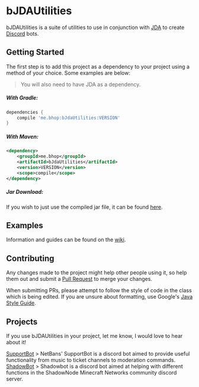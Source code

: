 # bJDAUtilities
bJDAUtilities is a suite of utilities to use in conjunction with [JDA](https://github.com/DV8FromTheWorld/JDA) to create [Discord](https://discordapp.com/) bots.

## Getting Started
The first step is to add this project as a dependency to your project using a method of your choice. Some examples are below:
> You will also need to have JDA as a dependency.

##### With Gradle:
```groovy
dependencies {
    compile 'me.bhop:bJdaUtilities:VERSION'
}
```

##### With Maven:
```xml
<dependency>
    <groupId>me.bhop</groupId>
    <artifactId>bJdaUtilities</artifactId>
    <version>VERSION</version>
    <scope>compile</scope>
</dependency>
```

##### Jar Download:
If you wish to just use the compiled jar file, it can be found [here](https://repo1.maven.org/maven2/me/bhop/bJdaUtilities/).

## Examples
Information and guides can be found on the [wiki](https://github.com/bhopahk/bJdaUtilities/wiki).

## Contributing
Any changes made to the project might help other people using it, so help them out and submit a [Pull Request](https://github.com/bhopahk/bJdaUtilities/pulls) to merge your changes.

When submitting PRs, please attempt to follow the style of code in the class which is being edited. If you are unsure about formatting, use Google's [Java Style Guide](https://google.github.io/styleguide/javaguide.html).

## Projects
If you use bJDAUtilities in your project, let me know, I would love to hear about it!

[SupportBot](https://github.com/NetBans/SupportBot) > NetBans' SupportBot is a discord bot aimed to provide useful functionality from music to ticket channels to moderation commands.
[ShadowBot](https://github.com/yourmcgeek/ShadowRewrite) > Shadowbot is a discord bot aimed at helping with different functions in the ShadowNode Minecraft Networks community discord server.
